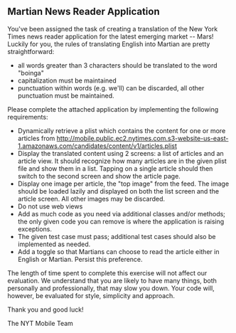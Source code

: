 ## Martian News Reader Application

You've been assigned the task of creating a translation of the New York Times news reader application for the latest emerging market -- Mars!  Luckily for you, the rules of translating English into Martian are pretty straightforward:

* all words greater than 3 characters should be translated to the word "boinga"
* capitalization must be maintained
* punctuation within words (e.g. we'll) can be discarded, all other punctuation must be maintained.

Please complete the attached application by implementing the following requirements:

* Dynamically retrieve a plist which contains the content for one or more articles from http://mobile.public.ec2.nytimes.com.s3-website-us-east-1.amazonaws.com/candidates/content/v1/articles.plist
* Display the translated content using 2 screens: a list of articles and an article view. It should recognize how many articles are in the given plist file and show them in a list. Tapping on a single article should then switch to the second screen and show the article page.
* Display one image per article, the "top image" from the feed. The image should be loaded lazily and displayed on both the list screen and the article screen. All other images may be discarded.
* Do not use web views
* Add as much code as you need via additional classes and/or methods; the only given code you can remove is where the application is raising exceptions.
* The given test case must pass; additional test cases should also be implemented as needed.
* Add a toggle so that Martians can choose to read the article either in English or Martian. Persist this preference.

The length of time spent to complete this exercise will not affect our evaluation. We understand that you are likely to have many things, both personally and professionally, that may slow you down. Your code will, however, be evaluated for style, simplicity and approach.

Thank you and good luck!

The NYT Mobile Team
